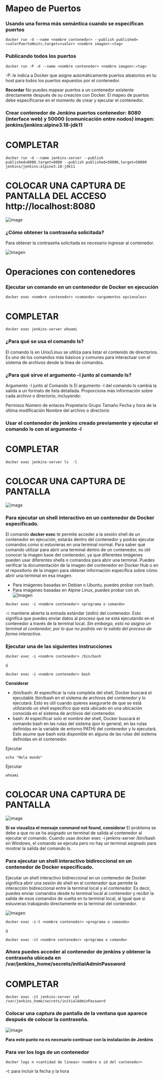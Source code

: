 # Mapeo de Puertos 
### Usando una forma más semántica cuando se especifican puertos

```
docker run -d --name <nombre contenedor> --publish published=<valorPuertoHost>,target=<valor> <nombre imagen>:<tag> 
```
### Publicando todos los puertos
```
docker run -P -d --name <nombre contenedor> <nombre imagen>:<tag> 
```

-P: le indica a Docker que asigne automáticamente puertos aleatorios en tu host para todos los puertos expuestos por el contenedor.

**Recordar**
No puedes mapear puertos a un contenedor existente directamente después de su creación con Docker. El mapeo de puertos debe especificarse en el momento de crear y ejecutar el contenedor.

### Crear contenedor de Jenkins puertos contenedor: 8080 (interface web) y 50000 (comunicación entre nodos) imagen: jenkins/jenkins:alpine3.18-jdk11

# COMPLETAR 
```docker run -d --name jenkins-server --publish published=8080,target=8080 --publish published=50000,target=50000 jenkins/jenkins:alpine3.18-jdk11```

# COLOCAR UNA CAPTURA DE PANTALLA  DEL ACCESO http://localhost:8080
![image](https://github.com/eddyarias/2024A-ISWD633-GR1/assets/94008713/da7797a6-b700-440a-a361-8ed6efbfe964)



### ¿Cómo obtener la contraseña solicitada?
Para obtener la contraseña solicitada es necesario ingresar al contenedor.

![Imagen](imagenes/jenkins.PNG)

# Operaciones con contenedores

### Ejecutar un comando en un contenedor de Docker en ejecución
```
docker exec <nombre contenedor> <comando> <argumentos opcionales>
```
# COMPLETAR

```docker exec jenkins-server whoami```

### ¿Para qué se usa el comando ls?

El comando ls en Unix/Linux se utiliza para listar el contenido de directorios. Es uno de los comandos más básicos y comunes para interactuar con el sistema de archivos desde la línea de comandos.

### ¿Para qué sirve el argumento -l junto al comando ls?

Argumento -l junto al Comando ls
El argumento -l del comando ls cambia la salida a un formato de lista detallada. Proporciona más información sobre cada archivo o directorio, incluyendo:

Permisos
Número de enlaces
Propietario
Grupo
Tamaño
Fecha y hora de la última modificación
Nombre del archivo o directorio

### Usar el contenedor de jenkins creado previamente y ejecutar el comando ls con el argumento -l
# COMPLETAR
```docker exec jenkins-server ls  -l```

# COLOCAR UNA CAPTURA DE PANTALLA

![image](https://github.com/eddyarias/2024A-ISWD633-GR1/assets/94008713/9ae2b4b1-0c0e-494a-a8eb-6443820897d2)


### Para ejecutar un shell interactivo en un contenedor de Docker especificado.
El comando **docker exec** te permite acceder a la sesión shell de un contenedor en ejecución, estarás dentro del contenedor y podrás ejecutar comandos como si estuvieras en una terminal normal. 
Para saber qué comando utilizar para abrir una terminal dentro de un contenedor, es útil conocer la imagen base del contenedor, ya que diferentes imágenes pueden usar diferentes shells o comandos para abrir una terminal. Puedes verificar la documentación de la imagen del contenedor en Docker Hub o en el repositorio de la imagen para obtener información específica sobre cómo abrir una terminal en esa imagen.
- Para imágenes basadas en Debian o Ubuntu, puedes probar con bash.
- Para imágenes basadas en Alpine Linux, puedes probar con sh.
![Imagen](imagenes/jenkins-i.PNG)
```
docker exec -i <nombre contenedor> <programa o comando>
```
-i: mantiene abierta la entrada estándar (stdin) del contenedor. Esto significa que puedes enviar datos al proceso que se está ejecutando en el contenedor a través de la terminal local. *Sin embargo, esto no asigna un terminal al contenedor, por lo que no podrás ver la salida del proceso de forma interactiva.*

### Ejecutar una de las siguientes instrucciones
```
docker exec -i <nombre contenedor> /bin/bash 
```
ó
```
docker exec -i <nombre contenedor> bash 
```
**Considerar**
- /bin/bash: Al especificar la ruta completa del shell, Docker buscará el ejecutable /bin/bash en el sistema de archivos del contenedor y lo ejecutará. Esto es útil cuando quieres asegurarte de que se está utilizando un shell específico que está ubicado en una ubicación conocida en el sistema de archivos del contenedor. 
- bash: Al especificar solo el nombre del shell, Docker buscará el comando bash en las rutas del sistema (por lo general, en las rutas definidas en la variable de entorno PATH) del contenedor y lo ejecutará. Esto asume que bash está disponible en alguna de las rutas del sistema definidas en el contenedor.

Ejecutar
```
echo "Hola mundo"
```

Ejecutar
```
whoami
```
# COLOCAR UNA CAPTURA DE PANTALLA

![image](https://github.com/eddyarias/2024A-ISWD633-GR1/assets/94008713/94c5f215-45b7-47ff-9832-f7ac002d4325)


**Si se visualiza el mensaje command not found, considerar**
El problema se debe a que no se ha asignado un terminal de salida al contenedor al ejecutar el comando. Cuando usas docker exec -i jenkins-server /bin/bash en Windows, el comando se ejecuta pero no hay un terminal asignado para mostrar la salida del comando ls.


### Para ejecutar un shell interactivo bidireccional en un contenedor de Docker especificado.
Ejecutar un shell interactivo bidireccional en un contenedor de Docker significa abrir una sesión de shell en el contenedor que permite la interacción bidireccional entre la terminal local y el contenedor. Es decir, puedes enviar comandos desde tu terminal local al contenedor y recibir la salida de esos comandos de vuelta en tu terminal local, al igual que si estuvieras trabajando directamente en la terminal del contenedor.

![Imagen](imagenes/jenkins-it.PNG)
```
docker exec -i-t <nombre contenedor> <programa o comando>
```
ó
```
docker exec -it <nombre contenedor> <programa o comando>
```

### Ahora puedes acceder al contenedor de jenkins y obtener la contraseña ubicada en /var/jenkins_home/secrets/initialAdminPassword

# COMPLETAR

```docker exec -it jenkins-server cat /var/jenkins_home/secrets/initialAdminPassword```

### Colocar una captura de pantalla de la ventana que aparece después de colocar la contraseña.

![image](https://github.com/eddyarias/2024A-ISWD633-GR1/assets/94008713/24b88c1d-6396-4642-b032-ad700270bb85)


**Para este punto no es necesario continuar con la instalación de Jenkins**


### Para ver los logs de un contenedor

```
docker logs n <cantidad de líneas> <nombre o id del contenedor> 
```
-t: para incluir la fecha y la hora





